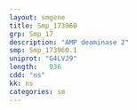 ```yaml
---
layout: smgene
title: Smp_173960
grp: Smp_17
description: "AMP deaminase 2"
smp: Smp_173960.1
uniprot: "G4LVJ9"
length:   936
cdd: "ns"
kk: ns
categories: sm
---
```

